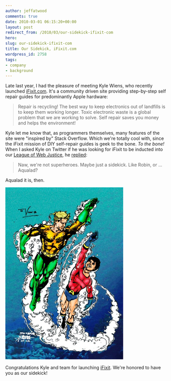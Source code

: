 ```yaml
---
author: jeffatwood
comments: true
date: 2010-03-01 06:15:20+00:00
layout: post
redirect_from: /2010/03/our-sidekick-ifixit-com
hero:
slug: our-sidekick-ifixit-com
title: Our Sidekick, iFixit.com
wordpress_id: 2758
tags:
- company
- background
---
```



Late last year, I had the pleasure of meeting Kyle Wiens, who recently launched [iFixit.com](http://iFixit.com). It's a community driven site providing step-by-step self repair guides for predominantly Apple hardware:





<blockquote>
Repair is recycling! The best way to keep electronics out of landfills is to keep them working longer. Toxic electronic waste is a global problem that we are working to solve. Self repair saves you money and helps the environment!
</blockquote>





Kyle let me know that, as programmers themselves, many features of the site were "inspired by" Stack Overflow. Which we're totally cool with, since the iFixit mission of DIY self-repair guides is geek to the bone. _To the bone!_ When I asked Kyle on Twitter if he was looking for iFixit to be inducted into our [League of Web Justice](http://blog.stackoverflow.com/2009/07/why-cant-you-have-just-one-site/), he [replied](https://twitter.com/kwiens/status/6437390641):





<blockquote>
Naw, we're not superheroes. Maybe just a sidekick. Like Robin, or ... Aqualad?
</blockquote>





Aqualad it is, then.



![](/images/wordpress/aquaman-and-aqualad.jpg)



Congratulations Kyle and team for launching [iFixit](http://iFixit.com). We're honored to have you as our sidekick!


